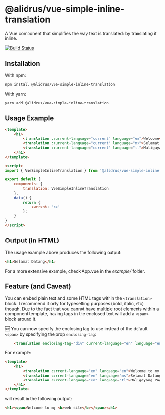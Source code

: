 # @alidrus/vue-simple-inline-translation
A Vue component that simplifies the way text is translated: by translating it inline.

[![Build Status](https://travis-ci.org/alidrus/vue-simple-inline-translation.svg?branch=master)](https://travis-ci.org/alidrus/vue-simple-inline-translation)

## Installation

With npm:
```bash
npm install @alidrus/vue-simple-inline-translation
```

With yarn:
```bash
yarn add @alidrus/vue-simple-inline-translation
```

## Usage Example

```HTML
<template>
    <h1>
        <translation :current-language="current" language="en">Welcome</translation>
        <translation :current-language="current" language="ms">Selamat Datang</translation>
        <translation :current-language="current" language="tl">Maligayang Pagdating</translation>
    </h1>
</template>

<script>
import { VueSimpleInlineTranslation } from '@alidrus/vue-simple-inline-translation';

export default {
    components: {
        translation: VueSimpleInlineTranslation
    },
    data() {
        return {
            current: 'ms'
        };
    }
}
</script>
```

## Output (in HTML)

The usage example above produces the following output:
```HTML
<h1>Selamat Datang</h1>
```

For a more extensive example, check App.vue in the *example/* folder.

## Feature (and Caveat)
You can embed plain text and some HTML tags within the `<translation>` block. I
recommend it only for typesetting purposes (bold, italic, etc) though. Due to
the fact that you cannot have multiple root elements within a component
template, having tags in the enclosed text will add a `<span>` block around it.

:new: You can now specify the enclosing tag to use instead of the default
`<span>` by specifying the prop `enclosing-tag`:
```HTML
    <translation enclosing-tag="div" current-language="en" language="en">This will be enclosed within a <b>div</b> tag.</translation>
```

For example:
```HTML
<template>
    <h1>
        <translation current-language="en" language="en">Welcome to my <b>web site</b></translation>
        <translation current-language="en" language="ms">Selamat Datang ke <b>laman web</b> saya</translation>
        <translation current-language="en" language="tl">Maligayang Pagdating sa aking <b>website</b></translation>
    </h1>
</template>
```
will result in the following output:
```HTML
<h1><span>Welcome to my <b>web site</b></span></h1>
```

